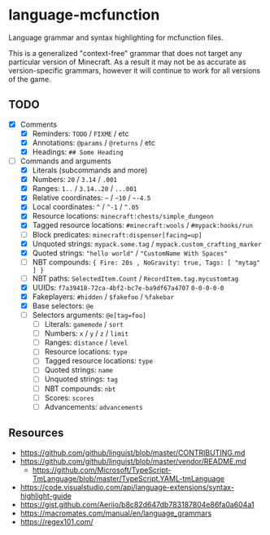 # language-mcfunction
Language grammar and syntax highlighting for mcfunction files.

This is a generalized "context-free" grammar that does not target any particular version of Minecraft. As a result it may not be as accurate as version-specific grammars, however it will continue to work for all versions of the game.

## TODO
- [x] Comments
    - [x] Reminders: `TODO` / `FIXME` / etc
    - [x] Annotations: `@params` / `@returns` / etc
    - [x] Headings: `## Some Heading`
- [ ] Commands and arguments
    - [x] Literals (subcommands and more)
    - [x] Numbers: `20` / `3.14` / `.001`
    - [x] Ranges: `1..` / `3.14..20` / `...001`
    - [x] Relative coordinates: `~` / `~10` / `~-4.5`
    - [x] Local coordinates: `^` / `^-1` / `^.05`
    - [x] Resource locations: `minecraft:chests/simple_dungeon`
    - [x] Tagged resource locations: `#minecraft:wools` / `#mypack:hooks/run`
    - [ ] Block predicates: `minecraft:dispenser[facing=up]`
    - [x] Unquoted strings: `mypack.some.tag` / `mypack.custom_crafting_marker`
    - [x] Quoted strings: `"hello world"` / `"CustomName With Spaces"`
    - [ ] NBT compounds: `{ Fire: 20s , NoGravity: true, Tags: [ "mytag" ] }`
    - [ ] NBT paths: `SelectedItem.Count` / `RecordItem.tag.mycustomtag`
    - [x] UUIDs: `f7a39418-72ca-4bf2-bc7e-ba9df67a4707` `0-0-0-0-0`
    - [x] Fakeplayers: `#hidden` / `$fakefoo` / `%fakebar`
    - [x] Base selectors: `@e`
    - [ ] Selectors arguments: `@e[tag=foo]`
        - [ ] Literals: `gamemode` / `sort`
        - [ ] Numbers: `x` / `y` / `z` / `limit`
        - [ ] Ranges: `distance` / `level`
        - [ ] Resource locations: `type`
        - [ ] Tagged resource locations: `type`
        - [ ] Quoted strings: `name`
        - [ ] Unquoted strings: `tag`
        - [ ] NBT compounds: `nbt`
        - [ ] Scores: `scores`
        - [ ] Advancements: `advancements`

## Resources
- https://github.com/github/linguist/blob/master/CONTRIBUTING.md
- https://github.com/github/linguist/blob/master/vendor/README.md
  - https://github.com/Microsoft/TypeScript-TmLanguage/blob/master/TypeScript.YAML-tmLanguage
- https://code.visualstudio.com/api/language-extensions/syntax-highlight-guide
- https://gist.github.com/Aerijo/b8c82d647db783187804e86fa0a604a1
- https://macromates.com/manual/en/language_grammars
- https://regex101.com/
